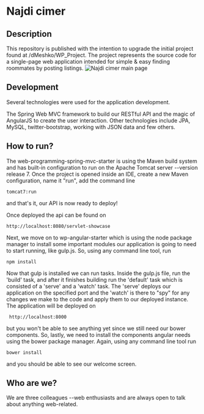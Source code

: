 # Najdi cimer

## Description
This repository is published with the intention to upgrade the initial project found at /dMeshko/WP_Project.
The project represents the source code for a single-page web application intended for simple & easy finding roommates by posting listings.
![Najdi cimer main page](http://i.imgur.com/A4q8DEe.png)

## Development
Several technologies were used for the application development. 

The Spring Web MVC framework to build our RESTful API and the magic of AngularJS to create the user interaction. Other technologies include JPA, MySQL, twitter-bootstrap, working with JSON data and few others.

## How to run?
The web-programming-spring-mvc-starter is using the Maven build system and has built-in configuration to run on the Apache Tomcat server --version release 7. Once the project is opened inside an IDE, create a new Maven configuration, name it "run", add the command line

    tomcat7:run
and that's it, our API is now ready to deploy!

Once deployed the api can be found on 

    http://localhost:8080/servlet-showcase
Next, we move on to wp-angular-starter which is using the node package manager to install some important modules our application is going to need to start running, like gulp.js. So, using any command line tool, run

    npm install
Now that gulp is installed we can run tasks. Inside the gulp.js file, run the 'build' task, and after it finishes building run the 'default' task which is consisted of a 'serve' and a 'watch' task. The 'serve' deploys our application on the specified port and the 'watch' is there to "spy" for any changes we make to the code and apply them to our deployed instance. The application will be deployed on 

     http://localhost:8000
but you won't be able to see anything yet since we still need our bower components.
So, lastly, we need to install the components angular needs using the bower package manager. Again, using any command line tool run

    bower install
and you should be able to see our welcome screen.

## Who are we?
We are three colleagues --web enthusiasts and are always open to talk about anything web-related.

